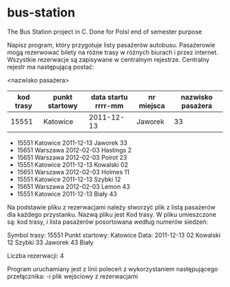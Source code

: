 # bus-station
The Bus Station project in C. Done for Polsl end of semester purpose


Napisz program, który przygotuje listy pasażerów autobusu. Pasażerowie mogą rezerwować bilety
na różne trasy w różnych biurach i przez internet. Wszystkie rezerwacje są zapisywane w centralnym
rejestrze. Centralny rejestr ma następującą postać:

<kod trasy> <punkt startowy> <data startu rrrr-mm> <nr miejsca> <nazwisko pasażera>
  
| kod trasy | punkt startowy | data startu rrrr-mm | nr miejsca | nazwisko pasażera |
| --------- | -------------- | ------------------- | ---------- | ----------------- |
| 15551 | Katowice | 2011-12-13 | Jaworek | 33 |

  
  
* 15551 Katowice 2011-12-13 Jaworek 33
* 15651 Warszawa 2012-02-03 Hastings 2
* 15651 Warszawa 2012-02-03 Poirot 23
* 15551 Katowice 2011-12-13 Kowalski 02
* 15651 Warszawa 2012-02-03 Holmes 11
* 15551 Katowice 2011-12-13 Szybki 12
* 15651 Warszawa 2012-02-03 Lemon 43
* 15551 Katowice 2011-12-13 Biały 43


Na podstawie pliku z rezerwacjami należy stworzyć plik z listą pasażerów dla każdego przystanku.
Nazwą pliku jest Kod trasy. W pliku umieszczone są: kod trasy, i lista pasażerów posortowana według
numerów siedzeń:


Symbol trasy: 15551
Punkt startowy: Katowice
Data: 2011-12-13
02 Kowalski
12 Szybki
33 Jaworek
43 Biały

Liczba rezerwacji: 4


Program uruchamiany jest z linii poleceń z wykorzystaniem następującego przełącznika:
-i plik wejściowy z rezerwacjami
